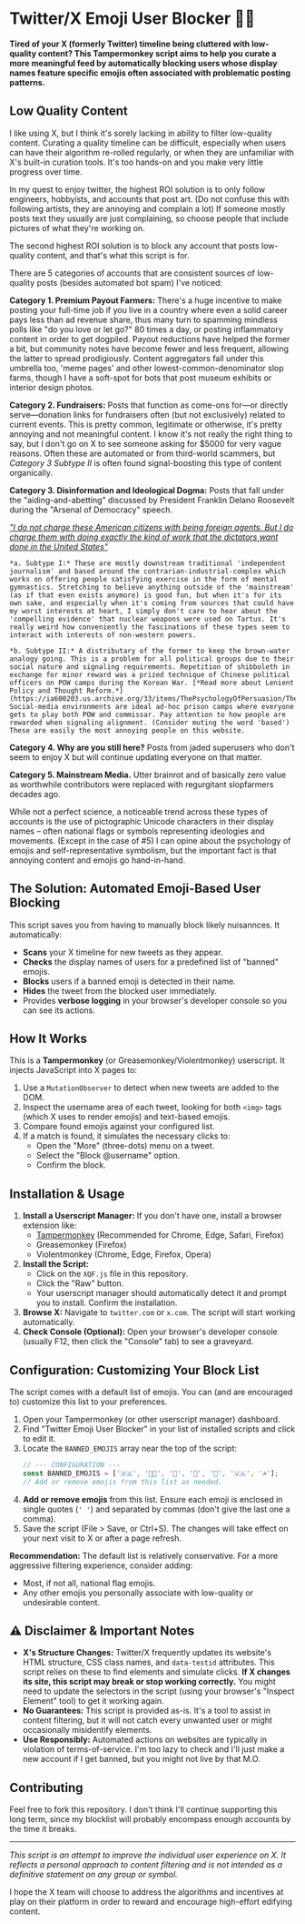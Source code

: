 # Twitter/X Emoji User Blocker 🚫🤦

**Tired of your X (formerly Twitter) timeline being cluttered with low-quality content? This Tampermonkey script aims to help you curate a more meaningful feed by automatically blocking users whose display names feature specific emojis often associated with problematic posting patterns.**

## Low Quality Content

I like using X, but I think it's sorely lacking in ability to filter low-quality content. Curating a quality timeline can be difficult, especially when users can have their algorithm re-rolled regularly, or when they are unfamiliar with X's built-in curation tools. It's too hands-on and you make very little progress over time.

In my quest to enjoy twitter, the highest ROI solution is to only follow engineers, hobbyists, and accounts that post art. (Do not confuse this with following artists, they are annoying and complain a lot) If someone mostly posts text they usually are just complaining, so choose people that include pictures of what they're working on.

The second highest ROI solution is to block any account that posts low-quality content, and that's what this script is for.

There are 5 categories of accounts that are consistent sources of low-quality posts (besides automated bot spam) I've noticed:

**Category 1. Premium Payout Farmers:** There's a huge incentive to make posting your full-time job if you live in a country where even a solid career pays less than ad revenue share, thus many turn to spamming mindless polls like "do you love or let go?" 80 times a day, or posting inflammatory content in order to get dogpiled. Payout reductions have helped the former a bit, but community notes have become fewer and less frequent, allowing the latter to spread prodigiously. Content aggregators fall under this umbrella too, 'meme pages' and other lowest-common-denominator slop farms, though I have a soft-spot for bots that post museum exhibits or interior design photos.
  
**Category 2. Fundraisers:** Posts that function as come-ons for—or directly serve—donation links for fundraisers often (but not exclusively) related to current events. This is pretty common, legitimate or otherwise, it's pretty annoying and not meaningful content. I know it's not really the right thing to say, but I don't go on X to see someone asking for $5000 for very vague reasons. Often these are automated or from third-world scammers, but *Category 3 Subtype II* is often found signal-boosting this type of content organically.
   
**Category 3.  Disinformation and Ideological Dogma:** Posts that fall under the "aiding-and-abetting" discussed by President Franklin Delano Roosevelt during the "Arsenal of Democracy" speech.

[*"I do not charge these American citizens with being foreign agents. But I do charge them with doing exactly the kind of work that the dictators want done in the United States"*](https://www.americanrhetoric.com/speeches/fdrarsenalofdemocracy.html)

    *a. Subtype I:* These are mostly downstream traditional 'independent journalism' and based around the contrarian-industrial-complex which works on offering people satisfying exercise in the form of mental gymnastics. Stretching to believe anything outside of the 'mainstream' (as if that even exists anymore) is good fun, but when it's for its own sake, and especially when it's coming from sources that could have my worst interests at heart, I simply don't care to hear about the 'compelling evidence' that nuclear weapons were used on Tartus. It's really weird how conveniently the fascinations of these types seem to interact with interests of non-western powers.

    *b. Subtype II:* A distributary of the former to keep the brown-water analogy going. This is a problem for all political groups due to their social nature and signaling requirements. Repetition of shibboleth in exchange for minor reward was a prized technique of Chinese political officers on POW camps during the Korean War. [*Read more about Lenient Policy and Thought Reform.*](https://ia600203.us.archive.org/33/items/ThePsychologyOfPersuasion/The%20Psychology%20of%20Persuasion.pdf) Social-media environments are ideal ad-hoc prison camps where everyone gets to play both POW and commissar. Pay attention to how people are rewarded when signaling alignment. (Consider muting the word 'based') These are easily the most annoying people on this website.

**Category 4. Why are you still here?** Posts from jaded superusers who don't seem to enjoy X but will continue updating everyone on that matter.

**Category 5. Mainstream Media.** Utter brainrot and of basically zero value as worthwhile contributors were replaced with regurgitant slopfarmers decades ago.

While not a perfect science, a noticeable trend across these types of accounts is the use of pictographic Unicode characters in their display names – often national flags or symbols representing ideologies and movements. (Except in the case of #5) I can opine about the psychology of emojis and self-representative symbolism, but the important fact is that annoying content and emojis go hand-in-hand.

## The Solution: Automated Emoji-Based User Blocking

This script saves you from having to manually block likely nuisannces. It automatically:

* **Scans** your X timeline for new tweets as they appear.
* **Checks** the display names of users for a predefined list of "banned" emojis.
* **Blocks** users if a banned emoji is detected in their name.
* **Hides** the tweet from the blocked user immediately.
* Provides **verbose logging** in your browser's developer console so you can see its actions.

## How It Works

This is a **Tampermonkey** (or Greasemonkey/Violentmonkey) userscript. It injects JavaScript into X pages to:
1.  Use a `MutationObserver` to detect when new tweets are added to the DOM.
2.  Inspect the username area of each tweet, looking for both `<img>` tags (which X uses to render emojis) and text-based emojis.
3.  Compare found emojis against your configured list.
4.  If a match is found, it simulates the necessary clicks to:
    * Open the "More" (three-dots) menu on a tweet.
    * Select the "Block @username" option.
    * Confirm the block.

## Installation & Usage

1.  **Install a Userscript Manager:** If you don't have one, install a browser extension like:
    * [Tampermonkey](https://www.tampermonkey.net/) (Recommended for Chrome, Edge, Safari, Firefox)
    * Greasemonkey (Firefox)
    * Violentmonkey (Chrome, Edge, Firefox, Opera)
2.  **Install the Script:**
    * Click on the `XQF.js` file in this repository.
    * Click the "Raw" button.
    * Your userscript manager should automatically detect it and prompt you to install. Confirm the installation.
3.  **Browse X:** Navigate to `twitter.com` or `x.com`. The script will start working automatically.
4.  **Check Console (Optional):** Open your browser's developer console (usually F12, then click the "Console" tab) to see a graveyard.

## Configuration: Customizing Your Block List

The script comes with a default list of emojis. You can (and are encouraged to) customize this list to your preferences.

1.  Open your Tampermonkey (or other userscript manager) dashboard.
2.  Find "Twitter Emoji User Blocker" in your list of installed scripts and click to edit it.
3.  Locate the `BANNED_EMOJIS` array near the top of the script:
    ```javascript
    // --- CONFIGURATION ---
    const BANNED_EMOJIS = ['🇵🇸', '🏳️‍⚧️', '🔻', '🍉', '🌻', '🇻🇦', '☭'];
    // Add or remove emojis from this list as needed.
    ```
4.  **Add or remove emojis** from this list. Ensure each emoji is enclosed in single quotes (`' '`) and separated by commas (don't give the last one a comma).
5.  Save the script (File > Save, or Ctrl+S). The changes will take effect on your next visit to X or after a page refresh.

**Recommendation:** The default list is relatively conservative. For a more aggressive filtering experience, consider adding:
* Most, if not all, national flag emojis.
* Any other emojis you personally associate with low-quality or undesirable content.

## ⚠️ Disclaimer & Important Notes

* **X's Structure Changes:** Twitter/X frequently updates its website's HTML structure, CSS class names, and `data-testid` attributes. This script relies on these to find elements and simulate clicks. **If X changes its site, this script may break or stop working correctly.** You might need to update the selectors in the script (using your browser's "Inspect Element" tool) to get it working again.
* **No Guarantees:** This script is provided as-is. It's a tool to assist in content filtering, but it will not catch every unwanted user or might occasionally misidentify elements.
* **Use Responsibly:** Automated actions on websites are typically in violation of terms-of-service. I'm too lazy to check and I'll just make a new account if I get banned, but you might not live by that M.O.

## Contributing

Feel free to fork this repository. I don't think I'll continue supporting this long term, since my blocklist will probably encompass enough accounts by the time it breaks.

---

*This script is an attempt to improve the individual user experience on X. It reflects a personal approach to content filtering and is not intended as a definitive statement on any group or symbol.*


I hope the X team will choose to address the algorithms and incentives at play on their platform in order to reward and encourage high-effort edifying content.
